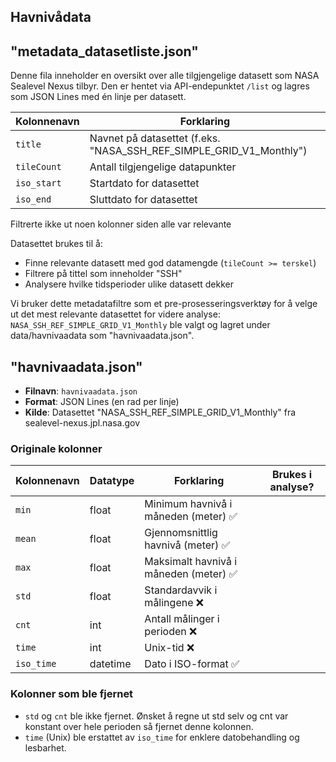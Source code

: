 

## Havnivådata

## "metadata_datasetliste.json"

Denne fila inneholder en oversikt over alle tilgjengelige datasett som NASA Sealevel Nexus tilbyr. Den er hentet via API-endepunktet `/list` og lagres som JSON Lines med én linje per datasett.

| Kolonnenavn | Forklaring 
|-------------|------------
| `title`     | Navnet på datasettet (f.eks. "NASA_SSH_REF_SIMPLE_GRID_V1_Monthly") 
| `tileCount` | Antall tilgjengelige datapunkter 
| `iso_start` | Startdato for datasettet  
| `iso_end`   | Sluttdato for datasettet 

Filtrerte ikke ut noen kolonner siden alle var relevante

Datasettet brukes til å:
- Finne relevante datasett med god datamengde (`tileCount >= terskel`)
- Filtrere på tittel som inneholder "SSH"
- Analysere hvilke tidsperioder ulike datasett dekker

Vi bruker dette metadatafiltre som et pre-prosesseringsverktøy for å velge ut det mest relevante datasettet for videre analyse: `NASA_SSH_REF_SIMPLE_GRID_V1_Monthly` ble valgt og lagret under data/havnivaadata som "havnivaadata.json".

## "havnivaadata.json"

- **Filnavn**: `havnivaadata.json`
- **Format**: JSON Lines (en rad per linje)
- **Kilde**: Datasettet "NASA_SSH_REF_SIMPLE_GRID_V1_Monthly" fra sealevel-nexus.jpl.nasa.gov

### Originale kolonner 
| Kolonnenavn | Datatype | Forklaring | Brukes i analyse? 
|-------------|----------|------------|-------------------
| `min`       | float    | Minimum havnivå i måneden (meter)   ✅ 
| `mean`      | float    | Gjennomsnittlig havnivå (meter)     ✅ 
| `max`       | float    | Maksimalt havnivå i måneden (meter) ✅ 
| `std`       | float    | Standardavvik i målingene           ❌ 
| `cnt`       | int      | Antall målinger i perioden          ❌ 
| `time`      | int      | Unix-tid                            ❌ 
| `iso_time`  | datetime | Dato i ISO-format                   ✅ 

### Kolonner som ble fjernet
- `std` og `cnt` ble ikke fjernet. Ønsket å regne ut std selv og cnt var konstant over hele perioden så fjernet denne kolonnen.
- `time` (Unix) ble erstattet av `iso_time` for enklere datobehandling og lesbarhet.